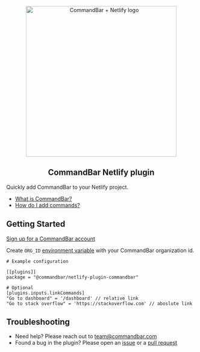 <p align="center">
    <a href="https://commandbar.com" target="_blank" rel="noopener noreferrer">
      <img width="400" src="https://staticassets.commandbar.com/brand/netlify-plugin.png" alt="CommandBar + Netlify logo">
    </a>
</p>

<h2 align="center">CommandBar Netlify plugin</h2>

Quickly add CommandBar to your Netlify project.

- [What is CommandBar?](https://commandbar.com)
- [How do I add commands?](https://www.commandbar.com/docs/)

## Getting Started

[Sign up for a CommandBar account](https://app.commandbar.com/signup)

Create `ORG_ID` [environment variable](https://docs.netlify.com/configure-builds/environment-variables/) with your CommandBar organization id.

```
# Example configuration

[[plugins]]
package = "@commandbar/netlify-plugin-commandbar"

# Optional
[plugins.inputs.linkCommands]
"Go to dashboard" = '/dashboard' // relative link
"Go to stack overflow" = 'https://stackoverflow.com' // aboslute link
```

## Troubleshooting

- Need help? Please reach out to [team@commandbar.com](team@commandbar.com)
- Found a bug in the plugin? Please open an [issue](https://github.com/tryfoobar/netlify-plugin-commandbar/issues) or a [pull request](https://github.com/tryfoobar/netlify-plugin-commandbar/pulls)
